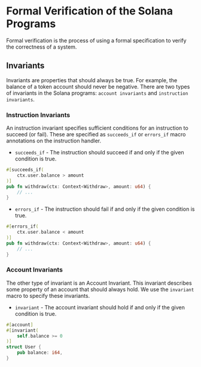 # Formal Verification of the Solana Programs

Formal verification is the process of using a formal specification to verify the correctness of a system.

## Invariants

Invariants are properties that should always be true.  For example, the balance of a token account should never be negative. There are two types of invariants in the Solana programs: `account invariants` and `instruction invariants`.

### Instruction Invariants

An instruction invariant specifies sufficient conditions for an instruction to succeed (or fail). These are specified as `succeeds_if` or `errors_if` macro annotations on the instruction handler.

- `succeeds_if` - The instruction should succeed if and only if the given condition is true.

```rust
#[succeeds_if(
    ctx.user.balance > amount
)]
pub fn withdraw(ctx: Context<Withdraw>, amount: u64) {
    // ...
}
```

- `errors_if` - The instruction should fail if and only if the given condition is true.

```rust
#[errors_if(
    ctx.user.balance < amount
)]
pub fn withdraw(ctx: Context<Withdraw>, amount: u64) {
    // ...
}
```

### Account Invariants

The other type of invariant is an Account Invariant. This invariant describes some property of an account that should always hold. We use the `invariant` macro to specify these invariants.

- `invariant` - The account invariant should hold if and only if the given condition is true.

```rust
#[account]
#[invariant(
    self.balance >= 0
)]
struct User {
    pub balance: i64,
}
```

